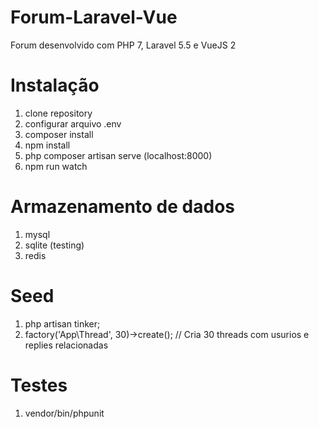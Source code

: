 # Forum-Laravel-Vue
Forum desenvolvido com PHP 7, Laravel 5.5 e VueJS 2

# Instalação
1. clone repository
2. configurar arquivo .env
3. composer install
4. npm install
5. php composer artisan serve (localhost:8000)
6. npm run watch

# Armazenamento de dados
1. mysql
2. sqlite (testing)
3. redis

# Seed
1. php artisan tinker;
2. factory('App\Thread', 30)->create(); // Cria 30 threads com usurios e replies relacionadas

# Testes
1. vendor/bin/phpunit
